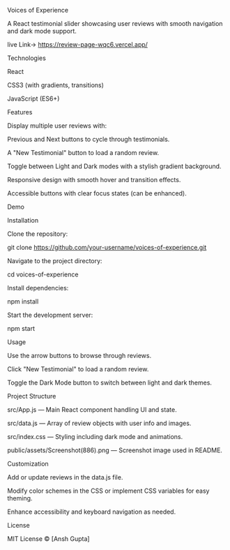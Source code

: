 Voices of Experience

A React testimonial slider showcasing user reviews with smooth navigation and dark mode support.

live Link-> https://review-page-wqc6.vercel.app/


Technologies

React

CSS3 (with gradients, transitions)

JavaScript (ES6+)


Features

Display multiple user reviews with:

Previous and Next buttons to cycle through testimonials.

A "New Testimonial" button to load a random review.

Toggle between Light and Dark modes with a stylish gradient background.

Responsive design with smooth hover and transition effects.

Accessible buttons with clear focus states (can be enhanced).

Demo

Installation

Clone the repository:

git clone https://github.com/your-username/voices-of-experience.git


Navigate to the project directory:

cd voices-of-experience


Install dependencies:

npm install


Start the development server:

npm start

Usage

Use the arrow buttons to browse through reviews.

Click "New Testimonial" to load a random review.

Toggle the Dark Mode button to switch between light and dark themes.

Project Structure

src/App.js — Main React component handling UI and state.

src/data.js — Array of review objects with user info and images.

src/index.css — Styling including dark mode and animations.

public/assets/Screenshot(886).png — Screenshot image used in README.

Customization

Add or update reviews in the data.js file.

Modify color schemes in the CSS or implement CSS variables for easy theming.

Enhance accessibility and keyboard navigation as needed.



License

MIT License © [Ansh Gupta]
